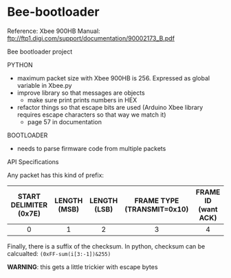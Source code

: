 Bee-bootloader
==============

Reference: Xbee 900HB Manual: ftp://ftp1.digi.com/support/documentation/90002173_B.pdf

Bee bootloader project

PYTHON
- maximum packet size with Xbee 900HB is 256. Expressed as global variable in Xbee.py
- improve library so that messages are objects
  - make sure print prints numbers in HEX
- refactor things so that escape bits are used (Arduino Xbee library requires escape characters so that way we match it)
  - page 57 in documentation 

  
  
BOOTLOADER
- needs to parse firmware code from multiple packets


API Specifications

Any packet has this kind of prefix:

| START DELIMITER (0x7E) | LENGTH (MSB) | LENGTH (LSB)     | FRAME TYPE (TRANSMIT=0x10) | FRAME ID (want ACK) | 
|:----------------------:|:------------:|:----------------:|:--------------------------:|:-------------------:|
|           0            |      1       |        2         |            3               |          4          |


Finally, there is a suffix of the checksum. In python, checksum can be calcualted: `(0xFF-sum(i[3:-1])&255)`

**WARNING**: this gets a little trickier with escape bytes 
